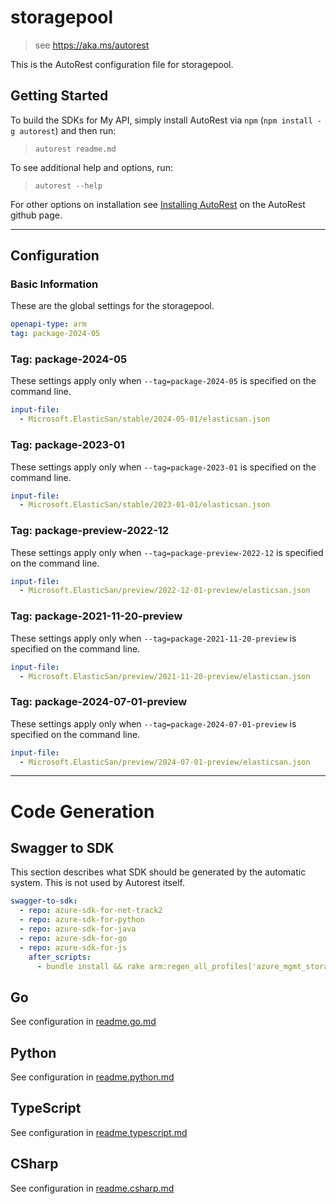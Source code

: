 # storagepool

> see https://aka.ms/autorest

This is the AutoRest configuration file for storagepool.

## Getting Started

To build the SDKs for My API, simply install AutoRest via `npm` (`npm install -g autorest`) and then run:

> `autorest readme.md`

To see additional help and options, run:

> `autorest --help`

For other options on installation see [Installing AutoRest](https://aka.ms/autorest/install) on the AutoRest github page.

---

## Configuration

### Basic Information

These are the global settings for the storagepool.

``` yaml
openapi-type: arm
tag: package-2024-05
```


### Tag: package-2024-05

These settings apply only when `--tag=package-2024-05` is specified on the command line.

```yaml $(tag) == 'package-2024-05'
input-file:
  - Microsoft.ElasticSan/stable/2024-05-01/elasticsan.json
```
### Tag: package-2023-01

These settings apply only when `--tag=package-2023-01` is specified on the command line.

``` yaml $(tag) == 'package-2023-01'
input-file:
  - Microsoft.ElasticSan/stable/2023-01-01/elasticsan.json
```

### Tag: package-preview-2022-12

These settings apply only when `--tag=package-preview-2022-12` is specified on the command line.

``` yaml $(tag) == 'package-preview-2022-12'
input-file:
  - Microsoft.ElasticSan/preview/2022-12-01-preview/elasticsan.json
```

### Tag: package-2021-11-20-preview

These settings apply only when `--tag=package-2021-11-20-preview` is specified on the command line.

``` yaml $(tag) == 'package-2021-11-20-preview'
input-file:
  - Microsoft.ElasticSan/preview/2021-11-20-preview/elasticsan.json
```

### Tag: package-2024-07-01-preview

These settings apply only when `--tag=package-2024-07-01-preview` is specified on the command line.

``` yaml $(tag) == 'package-2024-07-01-preview'
input-file:
  - Microsoft.ElasticSan/preview/2024-07-01-preview/elasticsan.json
```

---

# Code Generation

## Swagger to SDK

This section describes what SDK should be generated by the automatic system.
This is not used by Autorest itself.

``` yaml $(swagger-to-sdk)
swagger-to-sdk:
  - repo: azure-sdk-for-net-track2
  - repo: azure-sdk-for-python
  - repo: azure-sdk-for-java
  - repo: azure-sdk-for-go
  - repo: azure-sdk-for-js
    after_scripts:
      - bundle install && rake arm:regen_all_profiles['azure_mgmt_storagepool']
```

## Go

See configuration in [readme.go.md](./readme.go.md)

## Python

See configuration in [readme.python.md](./readme.python.md)

## TypeScript

See configuration in [readme.typescript.md](./readme.typescript.md)

## CSharp

See configuration in [readme.csharp.md](./readme.csharp.md)
